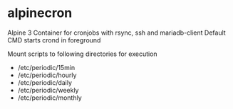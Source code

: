 # alpinecron
Alpine 3 Container for cronjobs with rsync, ssh and mariadb-client
Default CMD starts crond in foreground

Mount scripts to following directories for execution
* /etc/periodic/15min
* /etc/periodic/hourly
* /etc/periodic/daily
* /etc/periodic/weekly
* /etc/periodic/monthly



